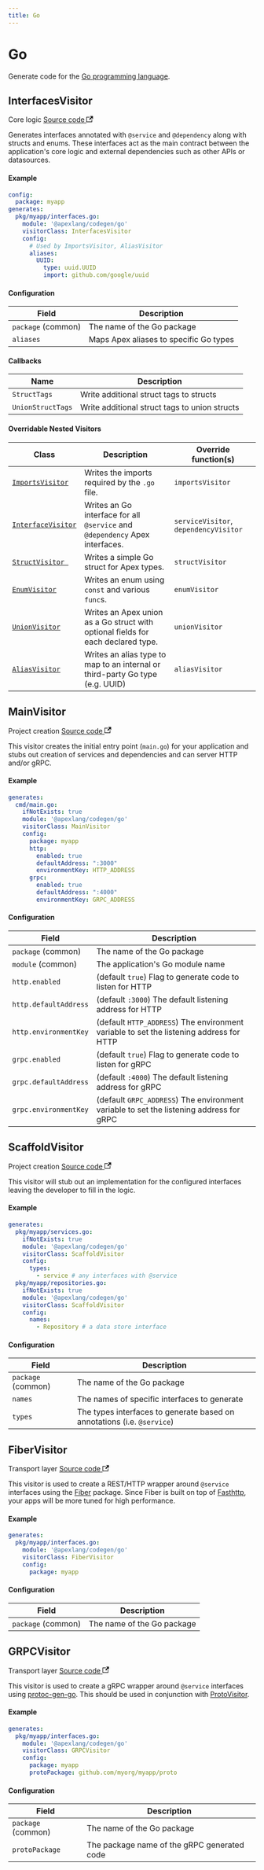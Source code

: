 ```yaml
---
title: Go
---
```


# Go

Generate code for the [Go programming language](https://go.dev).

## InterfacesVisitor

<p>
  <span className="badgeDarkBlue">Core logic</span>
  <a href="https://github.com/apexlang/codegen/blob/main/src/go/interfaces_visitor.ts" target="_blank" rel="noopener noreferrer">Source code <svg width="13.5" height="13.5" aria-hidden="true" viewBox="0 0 24 24" class="iconExternalLink_node_modules-@docusaurus-theme-classic-lib-theme-Icon-ExternalLink-styles-module"><path fill="currentColor" d="M21 13v10h-21v-19h12v2h-10v15h17v-8h2zm3-12h-10.988l4.035 4-6.977 7.07 2.828 2.828 6.977-7.07 4.125 4.172v-11z"></path></svg></a>
</p>

Generates interfaces annotated with `@service` and `@dependency` along with structs and enums. These interfaces act as the main contract between the application's core logic and external dependencies such as other APIs or datasources.

#### Example

```yaml
config:
  package: myapp
generates:
  pkg/myapp/interfaces.go:
    module: '@apexlang/codegen/go'
    visitorClass: InterfacesVisitor
    config:
      # Used by ImportsVisitor, AliasVisitor
      aliases:
        UUID:
          type: uuid.UUID
          import: github.com/google/uuid
```

#### Configuration

| Field                   | Description                                   |
| ----------------------- | --------------------------------------------- |
| `package` (common)      | The name of the Go package                    |
| `aliases`               | Maps Apex aliases to specific Go types        |

#### Callbacks

| Name                    | Description                                   |
| ----------------------- | --------------------------------------------- |
| `StructTags`            | Write additional struct tags to structs       |
| `UnionStructTags`       | Write additional struct tags to union structs |

#### Overridable Nested Visitors

| Class                   | Description                                   | Override function(s) |
| ----------------------- | --------------------------------------------- |-------------------|
| [`ImportsVisitor`](https://github.com/apexlang/codegen/blob/main/src/go/imports_visitor.ts) | Writes the imports required by the `.go` file. | `importsVisitor` |
| [`InterfaceVisitor`](https://github.com/apexlang/codegen/blob/main/src/go/interface_visitor.ts) | Writes an Go interface for all `@service` and `@dependency` Apex interfaces. | `serviceVisitor`, `dependencyVisitor` |
| [`StructVisitor `](https://github.com/apexlang/codegen/blob/main/src/go/struct_visitor.ts) | Writes a simple Go struct for Apex types. | `structVisitor` |
| [`EnumVisitor`](https://github.com/apexlang/codegen/blob/main/src/go/enum_visitor.ts) | Writes an enum using `const` and various `func`s. | `enumVisitor` |
| [`UnionVisitor`](https://github.com/apexlang/codegen/blob/main/src/go/union_visitor.ts) | Writes an Apex union as a Go struct with optional fields for each declared type. | `unionVisitor` |
| [`AliasVisitor`](https://github.com/apexlang/codegen/blob/main/src/go/alias_visitor.ts) | Writes an alias type to map to an internal or third-party Go type (e.g. UUID) | `aliasVisitor` |

## MainVisitor

<p>
  <span className="badgeDarkBlue">Project creation</span>
  <a href="https://github.com/apexlang/codegen/blob/main/src/go/main_visitor.ts" target="_blank" rel="noopener noreferrer">Source code <svg width="13.5" height="13.5" aria-hidden="true" viewBox="0 0 24 24" class="iconExternalLink_node_modules-@docusaurus-theme-classic-lib-theme-Icon-ExternalLink-styles-module"><path fill="currentColor" d="M21 13v10h-21v-19h12v2h-10v15h17v-8h2zm3-12h-10.988l4.035 4-6.977 7.07 2.828 2.828 6.977-7.07 4.125 4.172v-11z"></path></svg></a>
</p>

This visitor creates the initial entry point (`main.go`) for your application and stubs out creation of services and dependencies and can server HTTP and/or gRPC.

#### Example

```yaml
generates:
  cmd/main.go:
    ifNotExists: true
    module: '@apexlang/codegen/go'
    visitorClass: MainVisitor
    config:
      package: myapp
      http:
        enabled: true
        defaultAddress: ":3000"
        environmentKey: HTTP_ADDRESS
      grpc:
        enabled: true
        defaultAddress: ":4000"
        environmentKey: GRPC_ADDRESS
```

#### Configuration

| Field                   | Description                                   |
| ----------------------- | --------------------------------------------- |
| `package` (common)      | The name of the Go package                    |
| `module` (common)       | The application's Go module name              |
| `http.enabled`          | (default `true`) Flag to generate code to listen for HTTP |
| `http.defaultAddress`   | (default `:3000`) The default listening address for HTTP |
| `http.environmentKey`   | (default `HTTP_ADDRESS`) The environment variable to set the listening address for HTTP |
| `grpc.enabled`          | (default `true`) Flag to generate code to listen for gRPC |
| `grpc.defaultAddress`   | (default `:4000`) The default listening address for gRPC |
| `grpc.environmentKey`   | (default `GRPC_ADDRESS`) The environment variable to set the listening address for gRPC |

## ScaffoldVisitor

<p>
  <span className="badgeDarkBlue">Project creation</span>
  <a href="https://github.com/apexlang/codegen/blob/main/src/go/scaffold_visitor.ts" target="_blank" rel="noopener noreferrer">Source code <svg width="13.5" height="13.5" aria-hidden="true" viewBox="0 0 24 24" class="iconExternalLink_node_modules-@docusaurus-theme-classic-lib-theme-Icon-ExternalLink-styles-module"><path fill="currentColor" d="M21 13v10h-21v-19h12v2h-10v15h17v-8h2zm3-12h-10.988l4.035 4-6.977 7.07 2.828 2.828 6.977-7.07 4.125 4.172v-11z"></path></svg></a>
</p>

This visitor will stub out an implementation for the configured interfaces leaving the developer to fill in the logic.

#### Example

```yaml
generates:
  pkg/myapp/services.go:
    ifNotExists: true
    module: '@apexlang/codegen/go'
    visitorClass: ScaffoldVisitor
    config:
      types:
        - service # any interfaces with @service
  pkg/myapp/repositories.go:
    ifNotExists: true
    module: '@apexlang/codegen/go'
    visitorClass: ScaffoldVisitor
    config:
      names:
        - Repository # a data store interface
```

#### Configuration

| Field                   | Description                                   |
| ----------------------- | --------------------------------------------- |
| `package` (common)      | The name of the Go package                    |
| `names`                 | The names of specific interfaces to generate  |
| `types`                 | The types interfaces to generate based on annotations (i.e. `@service`) |

## FiberVisitor

<p>
  <span className="badgeDarkBlue">Transport layer</span>
  <a href="https://github.com/apexlang/codegen/blob/main/src/go/fiber_visitor.ts" target="_blank" rel="noopener noreferrer">Source code <svg width="13.5" height="13.5" aria-hidden="true" viewBox="0 0 24 24" class="iconExternalLink_node_modules-@docusaurus-theme-classic-lib-theme-Icon-ExternalLink-styles-module"><path fill="currentColor" d="M21 13v10h-21v-19h12v2h-10v15h17v-8h2zm3-12h-10.988l4.035 4-6.977 7.07 2.828 2.828 6.977-7.07 4.125 4.172v-11z"></path></svg></a>
</p>

This visitor is used to create a REST/HTTP wrapper around `@service` interfaces using the [Fiber](https://gofiber.io) package. Since Fiber is built on top of [Fasthttp](https://github.com/valyala/fasthttp), your apps will be more tuned for high performance.

#### Example

```yaml
generates:
  pkg/myapp/interfaces.go:
    module: '@apexlang/codegen/go'
    visitorClass: FiberVisitor
    config:
      package: myapp
```

#### Configuration

| Field                   | Description                                   |
| ----------------------- | --------------------------------------------- |
| `package` (common)      | The name of the Go package                    |

## GRPCVisitor

<p>
  <span className="badgeDarkBlue">Transport layer</span>
  <a href="https://github.com/apexlang/codegen/blob/main/src/go/grpc_visitor.ts" target="_blank" rel="noopener noreferrer">Source code <svg width="13.5" height="13.5" aria-hidden="true" viewBox="0 0 24 24" class="iconExternalLink_node_modules-@docusaurus-theme-classic-lib-theme-Icon-ExternalLink-styles-module"><path fill="currentColor" d="M21 13v10h-21v-19h12v2h-10v15h17v-8h2zm3-12h-10.988l4.035 4-6.977 7.07 2.828 2.828 6.977-7.07 4.125 4.172v-11z"></path></svg></a>
</p>

This visitor is used to create a gRPC wrapper around `@service` interfaces using [protoc-gen-go](https://grpc.io/docs/languages/go/quickstart/). This should be used in conjunction with [ProtoVisitor](proto#protovisitor).

#### Example

```yaml
generates:
  pkg/myapp/interfaces.go:
    module: '@apexlang/codegen/go'
    visitorClass: GRPCVisitor
    config:
      package: myapp
      protoPackage: github.com/myorg/myapp/proto
```

#### Configuration

| Field                   | Description                                   |
| ----------------------- | --------------------------------------------- |
| `package` (common)      | The name of the Go package                    |
| `protoPackage`          | The package name of the gRPC generated code   |
